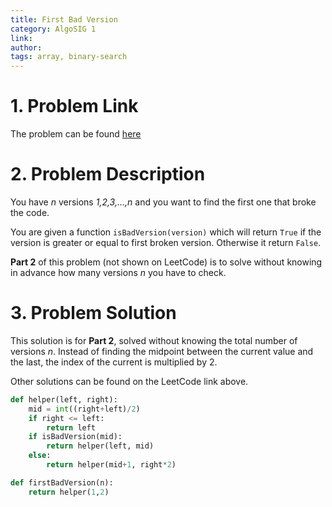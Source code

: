 ```yaml
---
title: First Bad Version
category: AlgoSIG 1
link:
author:
tags: array, binary-search
---
```


# 1. Problem Link

The problem can be found [here](https://leetcode.com/problems/first-bad-version/)


# 2. Problem Description

You have *n* versions *1,2,3,...,n* and you want to find the first one that broke the code.

You are given a function `isBadVersion(version)` which will return `True` if the version is greater or equal to first broken version. Otherwise it return `False`.

**Part 2** of this problem (not shown on LeetCode) is to solve without knowing in advance how many versions *n* you have to check.

# 3. Problem Solution

This solution is for **Part 2**, solved without knowing the total number of versions *n*. Instead of finding the midpoint between the current value and the last, the index of the current is multiplied by 2.

Other solutions can be found on the LeetCode link above.

```python
def helper(left, right):
    mid = int((right+left)/2)
    if right <= left:
        return left
    if isBadVersion(mid):
        return helper(left, mid)
    else:
        return helper(mid+1, right*2)

def firstBadVersion(n):
    return helper(1,2)
```
